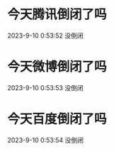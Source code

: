 # 今天腾讯倒闭了吗

2023-9-10 0:53:52 没倒闭

# 今天微博倒闭了吗

2023-9-10 0:53:53 没倒闭

# 今天百度倒闭了吗

2023-9-10 0:53:54 没倒闭

